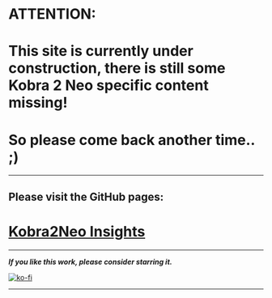 # ATTENTION:  
# This site is currently under construction, there is still some Kobra 2 Neo specific content missing!   
# So please come back another time.. ;)  

---

## Please visit the GitHub pages:  
# [Kobra2Neo Insights](https://1coderookie.github.io/Kobra2NeoInsights/)

---

***If you like this work, please consider starring it.***  


[![ko-fi](https://ko-fi.com/img/githubbutton_sm.svg)](https://ko-fi.com/U6U5NPB51)  

---  


